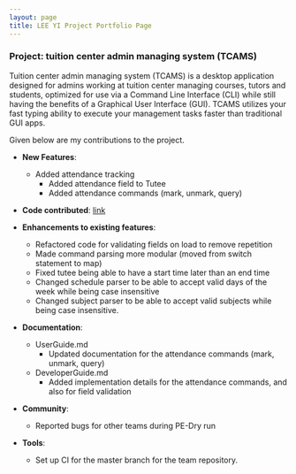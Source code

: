 ```yaml
---
layout: page
title: LEE YI Project Portfolio Page
---
```


### Project: tuition center admin managing system (TCAMS)

Tuition center admin managing system (TCAMS) is a desktop application designed for admins working at tuition center managing courses, tutors and students, optimized for use via a Command Line Interface (CLI) while still having the benefits of a Graphical User Interface (GUI). TCAMS utilizes your fast typing ability to execute your management tasks faster than traditional GUI apps.

Given below are my contributions to the project.

<!-- * **New Feature**: Added the ability to undo/redo previous commands.
  * What it does: allows the user to undo all previous commands one at a time. Preceding undo commands can be reversed by using the redo command.
  * Justification: This feature improves the product significantly because a user can make mistakes in commands and the app should provide a convenient way to rectify them.
  * Highlights: This enhancement affects existing commands and commands to be added in future. It required an in-depth analysis of design alternatives. The implementation too was challenging as it required changes to existing commands.
  * Credits: *{mention here if you reused any code/ideas from elsewhere or if a third-party library is heavily used in the feature so that a reader can make a more accurate judgement of how much effort went into the feature}* -->

* **New Features**: 
  * Added attendance tracking
      * Added attendance field to Tutee
      * Added attendance commands (mark, unmark, query)

* **Code contributed**: [link](https://github.com/AY2223S2-CS2103T-W10-4/tp/pulls?q=is%3Apr+author%3Aleeyi45)

* **Enhancements to existing features**:
  * Refactored code for validating fields on load to remove repetition
  * Made command parsing more modular (moved from switch statement to map)
  * Fixed tutee being able to have a start time later than an end time
  * Changed schedule parser to be able to accept valid days of the week while being case insensitive
  * Changed subject parser to be able to accept valid subjects while being case insensitive.

* **Documentation**:
  * UserGuide.md
    * Updated documentation for the attendance commands (mark, unmark, query)
  * DeveloperGuide.md
    * Added implementation details for the attendance commands, and also for field validation

* **Community**:
  * Reported bugs for other teams during PE-Dry run

* **Tools**:
  * Set up CI for the master branch for the team repository.